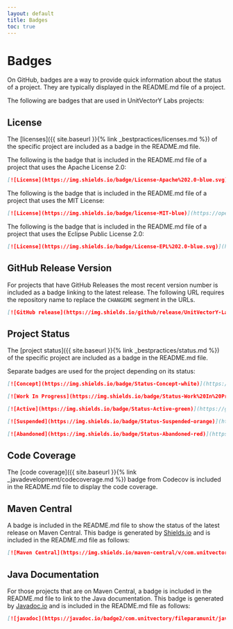 ```yaml
---
layout: default
title: Badges
toc: true
---
```


# Badges

On GitHub, badges are a way to provide quick information about the status of a project.  They are typically displayed in the README.md file of a project.  

The following are badges that are used in UnitVectorY Labs projects:

## License

The [licenses]({{ site.baseurl }}{% link _bestpractices/licenses.md %}) of the specific project are included as a badge in the README.md file.

The following is the badge that is included in the README.md file of a project that uses the Apache License 2.0:

```markdown
[![License](https://img.shields.io/badge/License-Apache%202.0-blue.svg)](https://opensource.org/licenses/Apache-2.0)
```

The following is the badge that is included in the README.md file of a project that uses the MIT License:

```markdown
[![License](https://img.shields.io/badge/license-MIT-blue)](https://opensource.org/licenses/MIT)
```

The following is the badge that is included in the README.md file of a project that uses the Eclipse Public License 2.0:

```markdown
[![License](https://img.shields.io/badge/License-EPL%202.0-blue.svg)](https://www.eclipse.org/legal/epl-v20.html)
```
## GitHub Release Version

For projects that have GitHub Releases the most recent version number is included as a badge linking to the latest release.  The following URL requires the repository name to replace the `CHANGEME` segment in the URLs.

```markdown
[![GitHub release](https://img.shields.io/github/release/UnitVectorY-Labs/CHANGEME.svg)](https://github.com/UnitVectorY-Labs/CHANGEME/releases/latest)
```

## Project Status

The [project status]({{ site.baseurl }}{% link _bestpractices/status.md %}) of the specific project are included as a badge in the README.md file.

Separate badges are used for the project depending on its status:

```markdown
[![Concept](https://img.shields.io/badge/Status-Concept-white)](https://guide.unitvectorylabs.com/bestpractices/status/#concept)
```

```markdown
[![Work In Progress](https://img.shields.io/badge/Status-Work%20In%20Progress-yellow)](https://guide.unitvectorylabs.com/bestpractices/status/#work-in-progress)
```

```markdown
[![Active](https://img.shields.io/badge/Status-Active-green)](https://guide.unitvectorylabs.com/bestpractices/status/#active)
```

```markdown
[![Suspended](https://img.shields.io/badge/Status-Suspended-orange)](https://guide.unitvectorylabs.com/bestpractices/status/#suspended)
```

```markdown
[![Abandoned](https://img.shields.io/badge/Status-Abandoned-red)](https://guide.unitvectorylabs.com/bestpractices/status/#abandoned)
```

## Code Coverage

The [code coverage]({{ site.baseurl }}{% link _javadevelopment/codecoverage.md %}) badge from Codecov is included in the README.md file to display the code coverage.

## Maven Central

A badge is included in the README.md file to show the status of the latest release on Maven Central.  This badge is generated by [Shields.io](https://shields.io/) and is included in the README.md file as follows:

```markdown
[![Maven Central](https://img.shields.io/maven-central/v/com.unitvectory/fileparamunit)](https://central.sonatype.com/artifact/com.unitvectory/fileparamunit)
```

## Java Documentation

For those projects that are on Maven Central, a badge is included in the README.md file to link to the Java documentation.  This badge is generated by [Javadoc.io](https://javadoc.io/) and is included in the README.md file as follows:

```markdown
[![javadoc](https://javadoc.io/badge2/com.unitvectory/fileparamunit/javadoc.svg)](https://javadoc.io/doc/com.unitvectory/fileparamunit)
```
